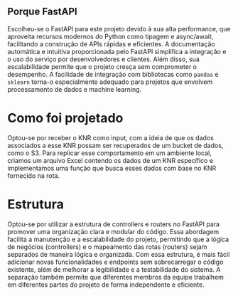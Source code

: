 ## Porque FastAPI

Escolheu-se o FastAPI para este projeto devido à sua alta performance, que aproveita recursos modernos do Python como tipagem e async/await, facilitando a construção de APIs rápidas e eficientes. A documentação automática e intuitiva proporcionada pelo FastAPI simplifica a integração e o uso do serviço por desenvolvedores e clientes. Além disso, sua escalabilidade permite que o projeto cresça sem comprometer o desempenho. A facilidade de integração com bibliotecas como `pandas` e `sklearn` torna-o especialmente adequado para projetos que envolvem processamento de dados e machine learning.

# Como foi projetado

Optou-se por receber o KNR como input, com a ideia de que os dados associados a esse KNR possam ser recuperados de um bucket de dados, como o S3. Para replicar esse comportamento em um ambiente local, criamos um arquivo Excel contendo os dados de um KNR específico e implementamos uma função que busca esses dados com base no KNR fornecido na rota.

# Estrutura

Optou-se por utilizar a estrutura de controllers e routers no FastAPI para promover uma organização clara e modular do código. Essa abordagem facilita a manutenção e a escalabilidade do projeto, permitindo que a lógica de negócios (controllers) e o mapeamento das rotas (routers) sejam separados de maneira lógica e organizada. Com essa estrutura, é mais fácil adicionar novas funcionalidades e endpoints sem sobrecarregar o código existente, além de melhorar a legibilidade e a testabilidade do sistema. A separação também permite que diferentes membros da equipe trabalhem em diferentes partes do projeto de forma independente e eficiente.

